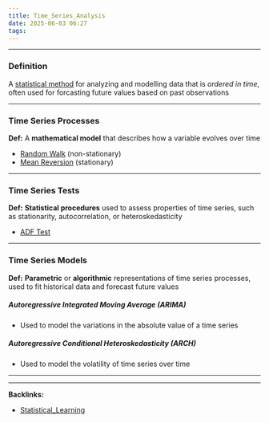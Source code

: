 ```yaml
---
title: Time_Series_Analysis
date: 2025-06-03 06:27
tags: 
---
```


----

### Definition 
A [statistical method](statistical_learning) for analyzing and modelling data that is *ordered in time*, often
used for forcasting future values based on past observations

---

### Time Series Processes

**Def:** A **mathematical model** that describes how a variable evolves over time

- [Random Walk](random_walk) (non-stationary)
- [Mean Reversion](mean_reversion) (stationary)

---

### Time Series Tests

**Def:** **Statistical procedures** used to assess properties of time series, such as stationarity, 
autocorrelation, or heteroskedasticity

- [ADF Test](adf_test)

---

### Time Series Models

**Def:** **Parametric** or **algorithmic** representations of time series processes, used 
to fit historical data and forecast future values

##### Autoregressive Integrated Moving Average (ARIMA)
- Used to model the variations in the absolute value of a time series

##### Autoregressive Conditional Heteroskedasticity (ARCH)
- Used to model the volatility of time series over time





----

----
**Backlinks:**
- [Statistical_Learning](/statistical_learning)
